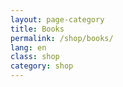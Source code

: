 ```yaml
---
layout: page-category
title: Books
permalink: /shop/books/
lang: en
class: shop
category: shop
---
```

